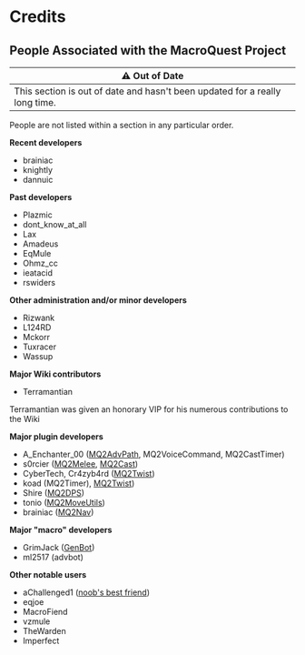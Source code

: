 # Credits

## People Associated with the MacroQuest Project

| :warning: Out of Date                                                       |
|-----------------------------------------------------------------------------|
| This section is out of date and hasn't been updated for a really long time. |

People are not listed within a section in any particular order.

**Recent developers**

* brainiac
* knightly
* dannuic

**Past developers**

* Plazmic
* dont_know_at_all
* Lax
* Amadeus
* EqMule
* Ohmz_cc
* ieatacid
* rswiders

**Other administration and/or minor developers**

* Rizwank
* L124RD
* Mckorr
* Tuxracer
* Wassup

**Major Wiki contributors**

* Terramantian

Terramantian was given an honorary VIP for his numerous contributions to the Wiki

**Major plugin developers**

* A_Enchanter_00 ([MQ2AdvPath](../plugins/community-plugins/mq2advpath.md), MQ2VoiceCommand, MQ2CastTimer)
* s0rcier ([MQ2Melee](../plugins/community-plugins/mq2melee.md), [MQ2Cast](../plugins/community-plugins/mq2cast.md))
* CyberTech, Cr4zyb4rd ([MQ2Twist](../plugins/community-plugins/mq2twist/))
* koad (MQ2Timer), [MQ2Twist](../plugins/community-plugins/mq2twist/))
* Shire ([MQ2DPS](../plugins/community-plugins/mq2dps.md))
* tonio ([MQ2MoveUtils](../plugins/community-plugins/mq2moveutils/))
* brainiac ([MQ2Nav](https://github.com/brainiac/MQ2Nav))

**Major "macro" developers**

* GrimJack ([GenBot](../macros/examples/genbot.md))
* ml2517 (advbot)

**Other notable users**

* aChallenged1 ([noob's best friend](https://macroquest.org/phpBB3/viewtopic.php?t=10464))
* eqjoe
* MacroFiend
* vzmule
* TheWarden
* Imperfect